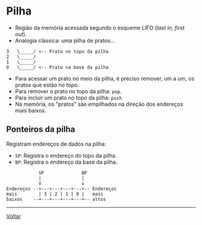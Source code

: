 # Pilha

- Região da memória acessada segundo o esqueme LIFO (*last in, first out*).
- Analogia clássica: uma pilha de pratos...

```
3   \_____/ <-- Prato no topo da pilha
2   \_____/
1   \_____/
0   \_____/ <-- Prato na base da pilha
```

- Para acessar um prato no meio da pilha, é preciso remover, um a um, os pratos
  que estão no topo.
- Para remover o prato no topo da pilha: `pop`.
- Para incluir um prato no topo da pilha: `push`
- Na memória, os "pratos" são empilhados na direção dos endereços mais baixos.

## Ponteiros da pilha

Registram endereços de dados na pilha:

- `SP`: Registra o endereço do topo da pilha.
- `BP`: Registra o endereço da base da pilha.

```
            SP              BP
            |               |
            V               v
Endereços --+---+---+---+---+-- Endereços
mais        | 3 | 2 | 1 | 0 |   mais
baixos    --+---+---+---+---+-- altos
```


---

[Voltar](../README.md#conceitos)

